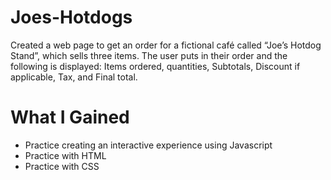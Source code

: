 # Joes-Hotdogs

Created a web page to get an order for a fictional café called “Joe’s Hotdog Stand”, which sells three items. 
The user puts in their order and the following is displayed: Items ordered, quantities, Subtotals, Discount if applicable, Tax, and Final total.

# What I Gained

* Practice creating an interactive experience using Javascript
* Practice with HTML
* Practice with CSS
